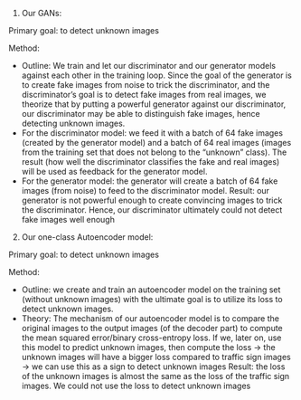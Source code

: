 1. Our GANs:

Primary goal: to detect unknown images

Method: 

* Outline: We train and let our discriminator and our generator models against each other in the training loop. Since the goal of the generator is to create fake images from noise to trick the discriminator, and the discriminator’s goal is to detect fake images from real images, we theorize that by putting a powerful generator against our discriminator, our discriminator may be able to distinguish fake images, hence detecting unknown images. 
* For the discriminator model: we feed it with a batch of 64 fake images (created by the generator model) and a batch of 64 real images (images from the training set that does not belong to the “unknown” class). The result (how well the discriminator classifies the fake and real images) will be used as feedback for the generator model.
* For the generator model: the generator will create a batch of 64 fake images (from noise) to feed to the discriminator model.
Result: our generator is not powerful enough to create convincing images to trick the discriminator. Hence, our discriminator ultimately could not detect fake images well enough

2. Our one-class Autoencoder model:

Primary goal: to detect unknown images

Method: 

* Outline: we create and train an autoencoder model on the training set (without unknown images) with the ultimate goal is to utilize its loss to detect unknown images.
* Theory: The mechanism of our autoencoder model is to compare the original images to the output images (of the decoder part) to compute the mean squared error/binary cross-entropy loss. If we, later on, use this model to predict unknown images, then compute the loss → the unknown images will have a bigger loss compared to traffic sign images → we can use this as a sign to detect unknown images
Result: the loss of the unknown images is almost the same as the loss of the traffic sign images. We could not use the loss to detect unknown images

